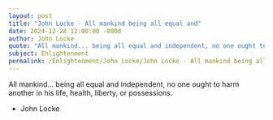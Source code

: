 ```yaml
---
layout: post
title: "John Locke - All mankind being all equal and"
date: 2024-12-28 12:00:00 -0000
author: John Locke
quote: "All mankind... being all equal and independent, no one ought to harm another in his life, health, liberty, or possessions."
subject: Enlightenment
permalink: /Enlightenment/John Locke/John Locke - All mankind being all equal and
---
```


All mankind... being all equal and independent, no one ought to harm another in his life, health, liberty, or possessions.

- John Locke
